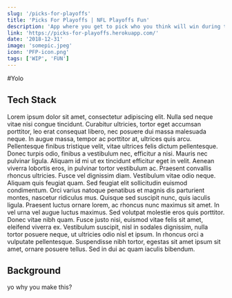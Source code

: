 ```yaml
---
slug: '/picks-for-playoffs'
title: 'Picks For Playoffs | NFL Playoffs Fun'
description: 'App where you get to pick who you think will win during the NFL playoffs 🏈'
link: 'https://picks-for-playoffs.herokuapp.com/'
date: '2018-12-31'
image: 'somepic.jpeg'
icon: 'PFP-icon.png'
tags: ['WIP', 'FUN']
---
```


#Yolo

## Tech Stack

Lorem ipsum dolor sit amet, consectetur adipiscing elit. Nulla sed neque vitae nisi congue tincidunt. Curabitur ultricies, tortor eget accumsan porttitor, leo erat consequat libero, nec posuere dui massa malesuada neque. In augue massa, tempor ac porttitor at, ultrices quis arcu. Pellentesque finibus tristique velit, vitae ultrices felis dictum pellentesque. Donec turpis odio, finibus a vestibulum nec, efficitur a nisi. Mauris nec pulvinar ligula. Aliquam id mi ut ex tincidunt efficitur eget in velit. Aenean viverra lobortis eros, in pulvinar tortor vestibulum ac.
Praesent convallis rhoncus ultricies. Fusce vel dignissim diam. Vestibulum vitae odio neque. Aliquam quis feugiat quam. Sed feugiat elit sollicitudin euismod condimentum. Orci varius natoque penatibus et magnis dis parturient montes, nascetur ridiculus mus. Quisque sed suscipit nunc, quis iaculis ligula. Praesent luctus ornare lorem, ac rhoncus nunc maximus sit amet. In vel urna vel augue luctus maximus. Sed volutpat molestie eros quis porttitor. Donec vitae nibh quam. Fusce justo nisi, euismod vitae felis sit amet, eleifend viverra ex. Vestibulum suscipit, nisl in sodales dignissim, nulla tortor posuere neque, ut ultricies odio nisl et ipsum. In rhoncus orci a vulputate pellentesque. Suspendisse nibh tortor, egestas sit amet ipsum sit amet, ornare posuere tellus. Sed in dui ac quam iaculis bibendum.

## Background

yo why you make this?
